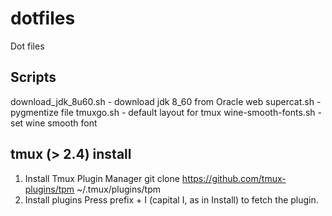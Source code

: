 dotfiles
========

Dot files

Scripts
--------------
download_jdk_8u60.sh - download jdk 8_60 from Oracle web
supercat.sh - pygmentize file
tmuxgo.sh - default layout for tmux
wine-smooth-fonts.sh - set wine smooth font

tmux (> 2.4) install
------------

1. Install Tmux Plugin Manager
git clone https://github.com/tmux-plugins/tpm ~/.tmux/plugins/tpm
2. Install plugins
Press prefix + I (capital I, as in Install) to fetch the plugin.

